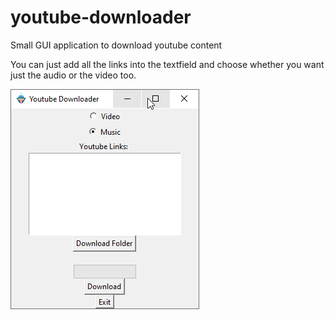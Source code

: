 # youtube-downloader
Small GUI application to download youtube content

You can just add all the links into the textfield and choose whether you want just the audio or the video too.

![youtube_download](./youtube_downloader.png)
